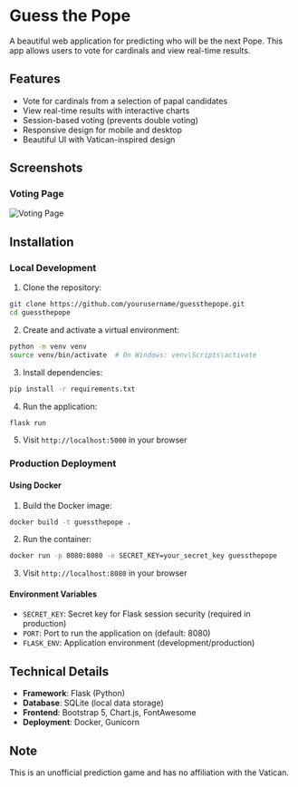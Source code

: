 # Guess the Pope

A beautiful web application for predicting who will be the next Pope. This app allows users to vote for cardinals and view real-time results.

## Features

- Vote for cardinals from a selection of papal candidates
- View real-time results with interactive charts
- Session-based voting (prevents double voting)
- Responsive design for mobile and desktop
- Beautiful UI with Vatican-inspired design

## Screenshots

### Voting Page
![Voting Page](https://upload.wikimedia.org/wikipedia/commons/thumb/0/0b/St_Peter%27s_Square%2C_Vatican_City_-_April_2007.jpg/320px-St_Peter%27s_Square%2C_Vatican_City_-_April_2007.jpg)

## Installation

### Local Development

1. Clone the repository:
```bash
git clone https://github.com/yourusername/guessthepope.git
cd guessthepope
```

2. Create and activate a virtual environment:
```bash
python -m venv venv
source venv/bin/activate  # On Windows: venv\Scripts\activate
```

3. Install dependencies:
```bash
pip install -r requirements.txt
```

4. Run the application:
```bash
flask run
```

5. Visit `http://localhost:5000` in your browser

### Production Deployment

#### Using Docker

1. Build the Docker image:
```bash
docker build -t guessthepope .
```

2. Run the container:
```bash
docker run -p 8080:8080 -e SECRET_KEY=your_secret_key guessthepope
```

3. Visit `http://localhost:8080` in your browser

#### Environment Variables

- `SECRET_KEY`: Secret key for Flask session security (required in production)
- `PORT`: Port to run the application on (default: 8080)
- `FLASK_ENV`: Application environment (development/production)

## Technical Details

- **Framework**: Flask (Python)
- **Database**: SQLite (local data storage)
- **Frontend**: Bootstrap 5, Chart.js, FontAwesome
- **Deployment**: Docker, Gunicorn


## Note

This is an unofficial prediction game and has no affiliation with the Vatican.
